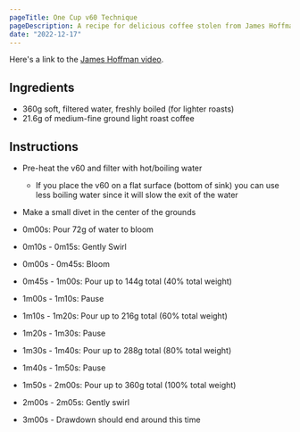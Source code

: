 ```yaml
---
pageTitle: One Cup v60 Technique
pageDescription: A recipe for delicious coffee stolen from James Hoffman.
date: "2022-12-17"
---
```


Here's a link to the [James Hoffman video](https://youtu.be/1oB1oDrDkHM).

## Ingredients

* 360g soft, filtered water, freshly boiled (for lighter roasts)
* 21.6g of medium-fine ground light roast coffee

## Instructions

* Pre-heat the v60 and filter with hot/boiling water
  * If you place the v60 on a flat surface (bottom of sink) you can use less boiling water since it will slow the exit of the water
* Make a small divet in the center of the grounds

* 0m00s: Pour 72g of water to bloom
* 0m10s - 0m15s: Gently Swirl
* 0m00s - 0m45s: Bloom
* 0m45s - 1m00s: Pour up to 144g total (40% total weight)
* 1m00s - 1m10s: Pause
* 1m10s - 1m20s: Pour up to 216g total (60% total weight)
* 1m20s - 1m30s: Pause
* 1m30s - 1m40s: Pour up to 288g total (80% total weight)
* 1m40s - 1m50s: Pause
* 1m50s - 2m00s: Pour up to 360g total (100% total weight)
* 2m00s - 2m05s: Gently swirl
* 3m00s - Drawdown should end around this time

